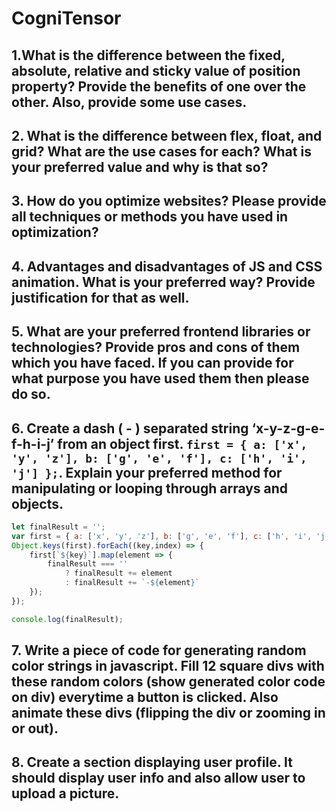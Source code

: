 # CogniTensor 

## 1.What is the difference between the fixed, absolute, relative and sticky value of position property? Provide the benefits of one over the other. Also, provide some use cases.

## 2. What is the difference between flex, float, and grid? What are the use cases for each? What is your preferred value and why is that so?

## 3. How do you optimize websites? Please provide all techniques or methods you have used in optimization?


## 4. Advantages and disadvantages of JS and CSS animation. What is your preferred way? Provide justification for that as well.


## 5. What are your preferred frontend libraries or technologies? Provide pros and cons of them which you have faced. If you can provide for what purpose you have used them then please do so.

## 6. Create a dash ( - ) separated string ‘x-y-z-g-e-f-h-i-j’ from an object first. `first = { a: ['x', 'y', 'z'], b: ['g', 'e', 'f'], c: ['h', 'i', 'j'] };`. Explain your preferred method for manipulating or looping through arrays and objects.

```js
let finalResult = '';
var first = { a: ['x', 'y', 'z'], b: ['g', 'e', 'f'], c: ['h', 'i', 'j'] };
Object.keys(first).forEach((key,index) => {
    first[`${key}`].map(element => {
        finalResult === ''
            ? finalResult += element
            : finalResult += `-${element}`
    });
});

console.log(finalResult);
```

## 7. Write a piece of code for generating random color strings in javascript. Fill 12 square divs with these random colors (show generated color code on div) everytime a button is clicked. Also animate these divs (flipping the div or zooming in or out).



## 8. Create a section displaying user profile. It should display user info and also allow user to upload a picture.

